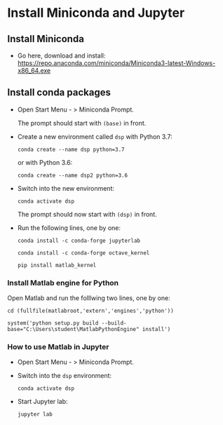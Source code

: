 # Install Miniconda and Jupyter

## Install Miniconda

- Go here, download and install:
    https://repo.anaconda.com/miniconda/Miniconda3-latest-Windows-x86_64.exe
    
## Install conda packages

- Open Start Menu - > Miniconda Prompt. 
  
  The prompt should start with `(base)` in front.
    
- Create a new environment called `dsp` with Python 3.7: 
  
  ```conda create --name dsp python=3.7```
  
  or with Python 3.6:
  
  ```conda create --name dsp2 python=3.6```

- Switch into the new environment:
  
  ```conda activate dsp```
    
  The prompt should now start with `(dsp)` in front.
    
- Run the following lines, one by one:

  ```conda install -c conda-forge jupyterlab```

  ```conda install -c conda-forge octave_kernel```

  ```pip install matlab_kernel```
  
### Install Matlab engine for Python

Open Matlab and run the folllwing two lines, one by one:

```cd (fullfile(matlabroot,'extern','engines','python'))```

```system('python setup.py build --build-base="C:\Users\student\MatlabPythonEngine" install')```

### How to use Matlab in Jupyter

- Open Start Menu - > Miniconda Prompt. 
- Switch into the `dsp` environment:
  
  ```conda activate dsp```
  
- Start Jupyter lab:
  
  ```jupyter lab```
